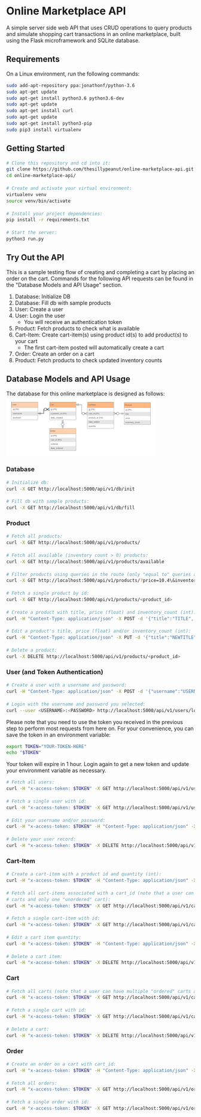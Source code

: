 # Online Marketplace API

A simple server side web API that uses CRUD operations to query products and simulate shopping cart transactions in an online marketplace, built using the Flask microframework and SQLite database. 

## Requirements

On a Linux environment, run the following commands:
```bash
sudo add-apt-repository ppa:jonathonf/python-3.6
sudo apt-get update
sudo apt-get install python3.6 python3.6-dev
sudo apt-get update
sudo apt-get install curl
sudo apt-get update
sudo apt-get install python3-pip
sudo pip3 install virtualenv
```

## Getting Started

```bash
# Clone this repository and cd into it:
git clone https://github.com/thesillypeanut/online-marketplace-api.git
cd online-marketplace-api/

# Create and activate your virtual environment:
virtualenv venv
source venv/bin/activate

# Install your project dependencies:
pip install -r requirements.txt

# Start the server:
python3 run.py
```

## Try Out the API

This is a sample testing flow of creating and completing a cart by placing an order on the cart. Commands for the 
following API requests can be found in the "Database Models and API Usage" section.

1. Database: Initialize DB
2. Database: Fill db with sample products
3. User: Create a user
4. User: Login the user
   * You will receive an authentication token
5. Product: Fetch products to check what is available
6. Cart-Item: Create cart-item(s) using product id(s) to add product(s) to your cart
   * The first cart-item posted will automatically create a cart
7. Order: Create an order on a cart
8. Product: Fetch products to check updated inventory counts 


## Database Models and API Usage

The database for this online marketplace is designed as follows:
<img src="/database_design.png"  width="400">

### Database
```bash
# Initialize db:
curl -X GET http://localhost:5000/api/v1/db/init

# Fill db with sample products:
curl -X GET http://localhost:5000/api/v1/db/fill
```

### Product
```bash
# Fetch all products:
curl -X GET http://localhost:5000/api/v1/products/

# Fetch all available (inventory count > 0) products:
curl -X GET http://localhost:5000/api/v1/products/available

# Filter products using queries in the route (only "equal to" queries are supported):
curl -X GET http://localhost:5000/api/v1/products/?price=10.4\&inventory_count=300

# Fetch a single product by id:
curl -X GET http://localhost:5000/api/v1/products/<product_id>

# Create a product with title, price (float) and inventory_count (int):
curl -H "Content-Type: application/json" -X POST -d '{"title":"TITLE", "price":<float_price>, "inventory_count":<inven_int>}' http://localhost:5000/api/v1/products/

# Edit a product's title, price (float) and/or inventory_count (int):
curl -H "Content-Type: application/json" -X PUT -d '{"title":"NEWTITLE", "price":<new_float_price>, "inventory_count":<new_inven_int>}' http://localhost:5000/api/v1/products/<product_id>

# Delete a product:
curl -X DELETE http://localhost:5000/api/v1/products/<product_id>
```

### User (and Token Authentication)
```bash
# Create a user with a username and password:
curl -H "Content-Type: application/json" -X POST -d '{"username":"USERNAME", "password":"PASSWORD"}' http://localhost:5000/api/v1/users/

# Login with the username and password you selected:
curl --user <USERNAME>:<PASSWORD> http://localhost:5000/api/v1/users/login
```

Please note that you need to use the token you received in the previous step to perform most requests from here on.
For your convenience, you can save the token in an environment variable:
```bash
export TOKEN="YOUR-TOKEN-HERE"
echo "$TOKEN"
```
Your token will expire in 1 hour. Login again to get a new token and update your environment variable as necessary.

```bash
# Fetch all users:
curl -H "x-access-token: $TOKEN" -X GET http://localhost:5000/api/v1/users/

# Fetch a single user with id:
curl -H "x-access-token: $TOKEN" -X GET http://localhost:5000/api/v1/users/<user_id>

# Edit your username and/or password:
curl -H "x-access-token: $TOKEN" -H "Content-Type: application/json" -X PUT -d '{"username":"NEWUSERNAME", "password":"NEWPASSWORD"}' http://localhost:5000/api/v1/users/<user_id>

# Delete your user record:
curl -H "x-access-token: $TOKEN" -X DELETE http://localhost:5000/api/v1/users/<user_id>
```

### Cart-Item
```bash
# Create a cart-item with a product id and quantity (int):
curl -H "x-access-token: $TOKEN" -H "Content-Type: application/json" -X POST -d '{"product_id":"PRODUCTID", "quantity":<quantity_int>}' http://localhost:5000/api/v1/cart-items/

# Fetch all cart-items associated with a cart_id (note that a user can have multiple "ordered" 
# carts and only one "unordered" cart):
curl -H "x-access-token: $TOKEN" -X GET http://localhost:5000/api/v1/cart-items/?cart_id=<cart_id>

# Fetch a single cart-item with id:
curl -H "x-access-token: $TOKEN" -X GET http://localhost:5000/api/v1/cart-items/<cart-item-id>

# Edit a cart item quantity:
curl -H "x-access-token: $TOKEN" -H "Content-Type: application/json" -X PUT -d '{"quantity":<new_quantity_int>}' http://localhost:5000/api/v1/cart-items/<cart-item-id>

# Delete a cart item:
curl -H "x-access-token: $TOKEN" -X DELETE http://localhost:5000/api/v1/cart-items/<cart_item_id>
```

### Cart
```bash
# Fetch all carts (note that a user can have multiple "ordered" carts and only one "unordered" cart):
curl -H "x-access-token: $TOKEN" -X GET http://localhost:5000/api/v1/carts/

# Fetch a single cart with id:
curl -H "x-access-token: $TOKEN" -X GET http://localhost:5000/api/v1/carts/<cart_id>

# Delete a cart:
curl -H "x-access-token: $TOKEN" -X DELETE http://localhost:5000/api/v1/carts/<cart_id>
```

### Order
```bash
# Create an order on a cart with cart_id:
curl -H "x-access-token: $TOKEN" -H "Content-Type: application/json" -X POST -d '{"cart_id":"CARTID"}' http://localhost:5000/api/v1/orders/

# Fetch all orders:
curl -H "x-access-token: $TOKEN" -X GET http://localhost:5000/api/v1/orders/

# Fetch a single order with id:
curl -H "x-access-token: $TOKEN" -X GET http://localhost:5000/api/v1/orders/<order_id>
```